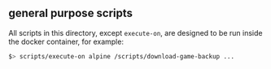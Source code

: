 general purpose scripts
---

All scripts in this directory, except `execute-on`, are designed to be run 
inside the docker container, for example:

```bash
$> scripts/execute-on alpine /scripts/download-game-backup ...
```
